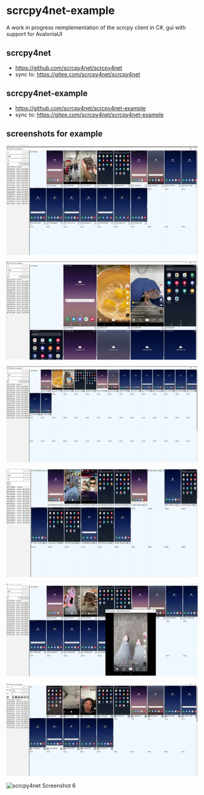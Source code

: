 # scrcpy4net-example
A work in progress reimplementation of the scrcpy client in C#, gui with support for AvaloniaUI 

## scrcpy4net
- https://github.com/scrcpy4net/scrcpy4net
- sync to: https://gitee.com/scrcpy4net/scrcpy4net
## scrcpy4net-example
- https://github.com/scrcpy4net/scrcpy4net-example
- sync to: https://gitee.com/scrcpy4net/scrcpy4net-example
## screenshots for example
![scrcpy4net Screenshot 1](https://raw.githubusercontent.com/scrcpy4net/scrcpy4net-example/main/screenshots/ss11.JPG)

![scrcpy4net Screenshot 2](https://raw.githubusercontent.com/scrcpy4net/scrcpy4net-example/main/screenshots/ss12.JPG)

![scrcpy4net Screenshot 3](https://raw.githubusercontent.com/scrcpy4net/scrcpy4net-example/main/screenshots/ss13.JPG)

![scrcpy4net Screenshot 4](https://raw.githubusercontent.com/scrcpy4net/scrcpy4net-example/main/screenshots/ss14.JPG)

![scrcpy4net Screenshot 5](https://raw.githubusercontent.com/scrcpy4net/scrcpy4net-example/main/screenshots/ss15.JPG)

![scrcpy4net Screenshot 6](https://raw.githubusercontent.com/scrcpy4net/scrcpy4net-example/main/screenshots/ss16.JPG)

![scrcpy4net Screenshot 6](https://gitee.com/scrcpy4net/scrcpy4net-example/raw/main/screenshots/ss16.JPG)
